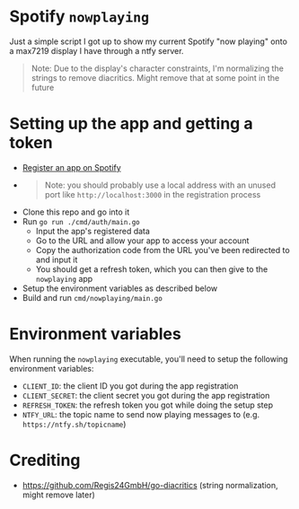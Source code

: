 # Spotify `nowplaying`

Just a simple script I got up to show my current Spotify "now playing" onto a max7219 display I have through a ntfy server.

> Note: Due to the display's character constraints, I'm normalizing the strings to remove diacritics. Might remove that at some point in the future

# Setting up the app and getting a token
- [Register an app on Spotify](https://developers.spotify.com)
- > Note: you should probably use a local address with an unused port like `http://localhost:3000` in the registration process
- Clone this repo and go into it
- Run `go run ./cmd/auth/main.go`
  - Input the app's registered data
  - Go to the URL and allow your app to access your account
  - Copy the authorization code from the URL you've been redirected to and input it
  - You should get a refresh token, which you can then give to the `nowplaying` app
- Setup the environment variables as described below
- Build and run `cmd/nowplaying/main.go`

# Environment variables
When running the `nowplaying` executable, you'll need to setup the following environment variables:
- `CLIENT_ID`: the client ID you got during the app registration
- `CLIENT_SECRET`: the client secret you got during the app registration
- `REFRESH_TOKEN`: the refresh token you got while doing the setup step
- `NTFY_URL`: the topic name to send now playing messages to (e.g. `https://ntfy.sh/topicname`)

# Crediting
- https://github.com/Regis24GmbH/go-diacritics (string normalization, might remove later)